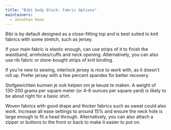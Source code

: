```yaml
---
title: "Bibi body block: Fabric Options"
maintainers:
  - Jonathan Haas
---
```


Bibi is by default designed as a close-fitting top and is best suited to knit fabrics with some stretch, such as jersey.

If your main fabric is elastic enough, can use strips of it to finish the waistband, armholes/cuffs and neck opening.
Alternatively, you can also use rib fabric or store-bought strips of knit binding.

<Tip>
If you're new to sewing, interlock jersey is nice to work with, as it doesn't roll up. 
Prefer jersey with a few percent spandex for better recovery.

Stofgewichten kunnen je ook helpen om je keuze te maken.
A weight of 130-200 grams per square meter (or 4-6 ounces per square yard) is likely to be about right for a basic shirt. </Tip>

<Note>
Woven fabrics with good drape and thicker fabrics such as sweat could also work. 
Increase all ease settings to around 15% and ensure the neck hole is large enough to fit a head through.
Alternatively, you can also attach a zipper or buttons to the front or back to make it easier to put on.
</Note>

